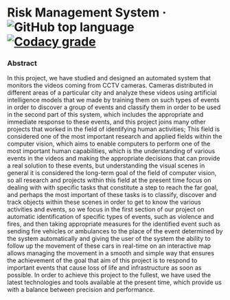 # Risk Management System &middot; ![GitHub top language](https://img.shields.io/github/languages/top/ali-mohamed-nasser/Risk-Management-System) [![Codacy grade](https://img.shields.io/codacy/grade/b799d1bb235f4eb5849fb3765edf9ebd)](https://www.codacy.com/gh/ali-mohamed-nasser/Risk-Management-System/dashboard?utm_source=github.com&amp;utm_medium=referral&amp;utm_content=ali-mohamed-nasser/Risk-Management-System&amp;utm_campaign=Badge_Grade)

### Abstract
In this project, we have studied and designed an automated system that monitors the videos coming from CCTV cameras. Cameras distributed in different areas of a particular city and analyze these videos using artificial intelligence models that we made by training them on such types of events in order to discover a group of events and classify them in order to be used in the second part of this system, which includes the appropriate and immediate response to these events, and this project joins many other projects that worked in the field of identifying human activities; This field is considered one of the most important research and applied fields within the computer vision, which aims to enable computers to perform one of the most important human capabilities, which is the understanding of various events in the videos and making the appropriate decisions that can provide a real solution to these events, but understanding the visual scenes in general it is considered the long-term goal of the field of computer vision, so all research and projects within this field at the present time focus on dealing with with specific tasks that constitute a step to reach the far goal, and perhaps the most important of these tasks is to classify, discover and track objects within these scenes in order to get to know the various activities and events, so we focus in the first section of our project on
automatic identification of specific types of events, such as violence and fires, and then taking appropriate measures for the identified event such as sending fire vehicles or ambulances to the place of the event determined by the system automatically and giving the user of the system the ability to follow up the movement of these cars in real-time on an interactive map allows managing the movement in a smooth and simple way that ensures the achievement of the goal that aim of this project is to respond to important events that cause loss of life and infrastructure as soon as possible. In order to achieve this project to the fullest, we have used the latest technologies and tools available at the present time, which provide us with a balance between precision and performance.
